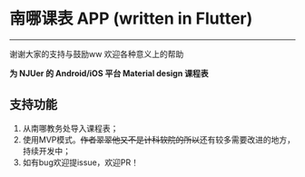 # 南哪课表 APP (written in Flutter)

-----

谢谢大家的支持与鼓励ww 欢迎各种意义上的帮助

**为 NJUer 的 Android/iOS 平台 Material design 课程表**

<!--more-->

## 支持功能

1. 从南哪教务处导入课程表；
2. 使用MVP模式。~~作者翠翠他又不是计科软院的所以~~还有较多需要改进的地方，持续开发中；
3. 如有bug欢迎提issue，欢迎PR！
